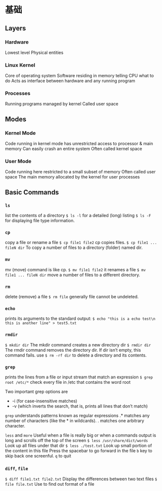 # 基础

## Layers
### Hardware 
Lowest level
Physical entities
### Linux Kernel
Core of operating system
Software residing in memory telling CPU what to do
Acts as interface between hardware and any running program
### Processes
Running programs managed by kernel Called user space

##  Modes
###  Kernel Mode
Code running in kernel mode has unrestricted access to processor & main memory
Can easily crash an entire system Often called kernel space
### User Mode
Code running here restricted to a small subset of memory Often called user space
The main memory allocated by the kernel for user processes

## Basic Commands
### `ls`
list the contents of a directory
`$ ls -l` for a detailed (long) listing 
`$ ls -F` for displaying file type information.

### `cp`
copy a file or rename a file
`$ cp file1 file2` cp copies files.
`$ cp file1 ... fileN dir` To copy a number of files to a directory (folder) named dir.


### `mv`
mv (move) command is like cp.
`$ mv file1 file2` it renames a file
`$ mv file1 ... fileN dir` move a number of files to a different directory.

### `rm`
delete (remove) a file
`$ rm file` generally file cannot be undeleted. 


### `echo`
prints its arguments to the standard output:
`$ echo "this is a echo test\n this is another line" > test5.txt`


### `rmdir`
`$ mkdir dir` The mkdir command creates a new directory dir
`$ rmdir dir` The rmdir command removes the directory dir. If dir isn’t empty, this command fails. use `$ rm -rf dir` to delete a directory and its contents.


### `grep`
prints the lines from a file or input stream that match an expression
`$ grep root /etc/*` check every file in /etc that contains the word root

Two important grep options are
- -i (for case-insensitive matches)
- -v (which inverts the search, that is, prints all lines that don’t match)
  
`grep` understands patterns known as regular expressions
.* matches any number of characters (like the * in wildcards). . matches one arbitrary character.

`less` and `more`
Useful when a file is really big or when a commands output is long and scrolls off the top of the screen
`$ less /usr/share/dict/words` Look up all files under that dir
`$ less ./test.txt` Look up small portion of the content in this file
Press the spacebar to go forward in the file 
`b` key to skip back one screenful.
`q` to quit

### `diff`, `file`
`$ diff file1.txt file2.txt` Display the differences between two text files
`$ file file.txt` Use to find out format of a file 
